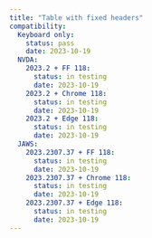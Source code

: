 ```yaml
---
title: "Table with fixed headers"
compatibility:
  Keyboard only:
    status: pass
    date: 2023-10-19
  NVDA:
    2023.2 + FF 118:
      status: in testing
      date: 2023-10-19
    2023.2 + Chrome 118:
      status: in testing
      date: 2023-10-19
    2023.2 + Edge 118:
      status: in testing
      date: 2023-10-19
  JAWS:
    2023.2307.37 + FF 118:
      status: in testing
      date: 2023-10-19
    2023.2307.37 + Chrome 118:
      status: in testing
      date: 2023-10-19
    2023.2307.37 + Edge 118:
      status: in testing
      date: 2023-10-19
---
```


